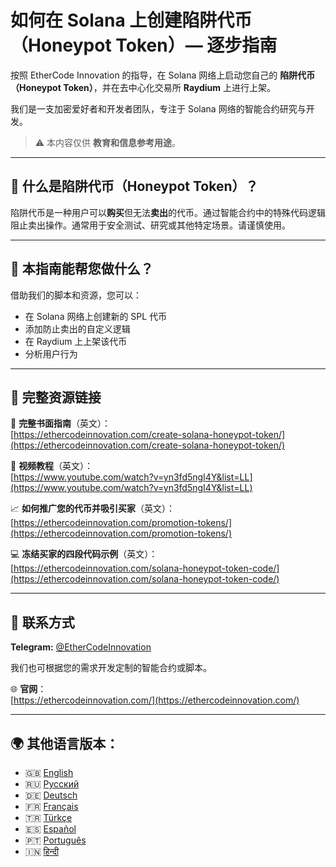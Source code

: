# 如何在 Solana 上创建陷阱代币（Honeypot Token）— 逐步指南

按照 EtherCode Innovation 的指导，在 Solana 网络上启动您自己的 **陷阱代币（Honeypot Token）**，并在去中心化交易所 **Raydium** 上进行上架。

我们是一支加密爱好者和开发者团队，专注于 Solana 网络的智能合约研究与开发。

> ⚠️ 本内容仅供 **教育和信息参考用途**。

---

## 🚀 什么是陷阱代币（Honeypot Token）？

陷阱代币是一种用户可以**购买**但无法**卖出**的代币。通过智能合约中的特殊代码逻辑阻止卖出操作。通常用于安全测试、研究或其他特定场景。请谨慎使用。

---

## 🧰 本指南能帮您做什么？

借助我们的脚本和资源，您可以：
- 在 Solana 网络上创建新的 SPL 代币
- 添加防止卖出的自定义逻辑
- 在 Raydium 上上架该代币
- 分析用户行为

---

## 📘 完整资源链接

🔗 **完整书面指南**（英文）：  
[https://ethercodeinnovation.com/create-solana-honeypot-token/](https://ethercodeinnovation.com/create-solana-honeypot-token/)

🎥 **视频教程**（英文）：  
[https://www.youtube.com/watch?v=yn3fd5ngI4Y&list=LL](https://www.youtube.com/watch?v=yn3fd5ngI4Y&list=LL)

📈 **如何推广您的代币并吸引买家**（英文）：  
[https://ethercodeinnovation.com/promotion-tokens/](https://ethercodeinnovation.com/promotion-tokens/)

💻 **冻结买家的四段代码示例**（英文）：  
[https://ethercodeinnovation.com/solana-honeypot-token-code/](https://ethercodeinnovation.com/solana-honeypot-token-code/)

---

## 📩 联系方式

**Telegram:** [@EtherCodeInnovation](https://t.me/EtherCodeInnovation)

我们也可根据您的需求开发定制的智能合约或脚本。

🌐 **官网**：  
[https://ethercodeinnovation.com/](https://ethercodeinnovation.com/)

---

## 🌍 其他语言版本：

- 🇬🇧 [English](./README.md)
- 🇷🇺 [Русский](./README-ru.md)
- 🇩🇪 [Deutsch](./README-de.md)
- 🇫🇷 [Français](./README-fr.md)
- 🇹🇷 [Türkçe](./README-tr.md)
- 🇪🇸 [Español](./README-es.md)
- 🇵🇹 [Português](./README-pt.md)
- 🇮🇳 [हिन्दी](./README-hi.md)
